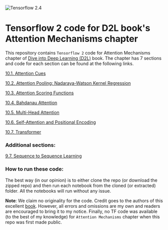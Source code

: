 ![Tensorflow 2.4](https://img.shields.io/badge/Tensorflow-2.4-success.svg)
# Tensorflow 2 code for D2L book's Attention Mechanisms chapter

This repository contains `Tensorflow 2` code for Attention Mechanisms chapter of [Dive into Deep Learning (D2L)](http://d2l.ai/) book. The chapter has 7 sections and code for each section can be found at the following links.

[10.1. Attention Cues](https://github.com/biswajitsahoo1111/D2L_Attention_Mechanisms_in_TF/blob/master/10_1_Visualization_of_attention.ipynb)

[10.2. Attention Pooling: Nadaraya-Watson Kernel Regression](https://github.com/biswajitsahoo1111/D2L_Attention_Mechanisms_in_TF/blob/master/10_2_Attention_based_regression.ipynb)

[10.3. Attention Scoring Functions](https://github.com/biswajitsahoo1111/D2L_Attention_Mechanisms_in_TF/blob/master/10_3_Attention_scoring_functions.ipynb)

[10.4. Bahdanau Attention](https://github.com/biswajitsahoo1111/D2L_Attention_Mechanisms_in_TF/blob/master/10_4_Bahdanau_attention.ipynb)

[10.5. Multi-Head Attention](https://github.com/biswajitsahoo1111/D2L_Attention_Mechanisms_in_TF/blob/master/10_5_Multi-head_attention.ipynb)

[10.6. Self-Attention and Positional Encoding](https://github.com/biswajitsahoo1111/D2L_Attention_Mechanisms_in_TF/blob/master/10_6_Self-attention_and_positional_encoding.ipynb)

[10.7. Transformer](https://github.com/biswajitsahoo1111/D2L_Attention_Mechanisms_in_TF/blob/master/10_7_Transformer.ipynb)

### Additional sections:

[9.7. Sequence to Sequence Learning](https://github.com/biswajitsahoo1111/D2L_Attention_Mechanisms_in_TF/blob/master/additional_sections/9_7_Sequence_to_Sequence_Learning.ipynb)

### How to run these code:

The best way (in our opinion) is to either clone the repo (or download the zipped repo) and then run each notebook from the cloned (or extracted) folder. All the notebooks will run without any issue.

**Note**: We claim no originality for the code. Credit goes to the authors of this excellent [book](http://d2l.ai/). However, all errors and omissions are my own and readers are encouraged to bring it to my notice. Finally, no TF code was available (to the best of my knowledge) for `Attention Mechanisms` chapter when this repo was first made public.
